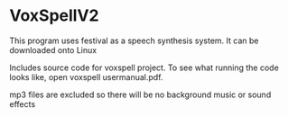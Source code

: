 # VoxSpellV2


This program uses festival as a speech synthesis system. It can be downloaded onto Linux

Includes source code for voxspell project. To see what running the code looks like, open voxspell usermanual.pdf.


mp3 files are excluded so there will be no background music or sound effects

